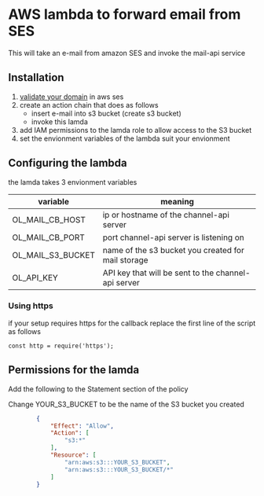 # AWS lambda to forward email from SES

This will take an e-mail from amazon SES and invoke the mail-api service
## Installation
1. [validate your domain](https://docs.aws.amazon.com/ses/latest/dg/receiving-email-verification.html) in aws ses
1. create an action chain that does as follows
    * insert e-mail into s3 bucket (create s3 bucket)
    * invoke this lamda
1. add IAM permissions to the lamda role to allow access to the S3 bucket
1. set the envionment variables of the lambda suit your envionment


## Configuring the lambda
the lamda takes 3 envionment variables

| variable          | meaning                                             |
|-------------------|-----------------------------------------------------|
| OL_MAIL_CB_HOST   | ip or hostname of the channel-api server            |
| OL_MAIL_CB_PORT	  | port channel-api server is listening on             |
| OL_MAIL_S3_BUCKET | name of the s3 bucket you created for mail storage  |
| OL_API_KEY        | API key that will be sent to the channel-api server |


### Using https
if your setup requires https for the callback replace the first line of the script as follows
```
const http = require('https');
```
## Permissions for the lamda
Add the following to the Statement section of the policy

Change YOUR_S3_BUCKET to be the name of the S3 bucket you created
```json
        {
            "Effect": "Allow",
            "Action": [
                "s3:*"
            ],
            "Resource": [
                "arn:aws:s3:::YOUR_S3_BUCKET",
                "arn:aws:s3:::YOUR_S3_BUCKET/*"
            ]
        }
```
